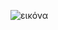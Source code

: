 ![εικόνα](https://user-images.githubusercontent.com/75251339/123595060-2014e180-d7f9-11eb-84d7-3cc2bea5123d.png)
